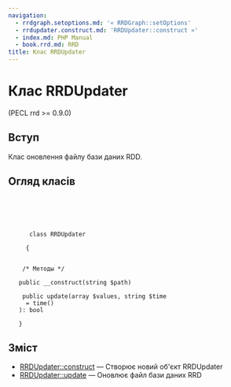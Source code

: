 ```yaml
---
navigation:
  - rrdgraph.setoptions.md: '« RRDGraph::setOptions'
  - rrdupdater.construct.md: 'RRDUpdater::construct »'
  - index.md: PHP Manual
  - book.rrd.md: RRD
title: Клас RRDUpdater
---
```

# Клас RRDUpdater

(PECL rrd >= 0.9.0)

## Вступ

Клас оновлення файлу бази даних RDD.

## Огляд класів

```classsynopsis


    
    
     
      class RRDUpdater
     
     {
    

    /* Методы */
    
   public __construct(string $path)

    public update(array $values, string $time
     = time()
   ): bool

   }
```

## Зміст

-   [RRDUpdater::construct](rrdupdater.construct.md) — Створює новий об'єкт RRDUpdater
-   [RRDUpdater::update](rrdupdater.update.md) — Оновлює файл бази даних RRD
